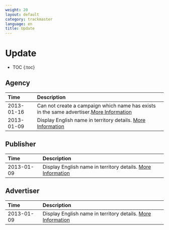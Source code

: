 ```yaml
---
weight: 20
layout: default
category: trackmaster
language: en
title: Update
---
```


# Update

* TOC
{:toc}

## Agency


Time     | Description
:-|:-
2013-01-16| Can not create a campaign which name has exists in the same advertiser.[More Information](http://dev.admaster.com.cn/doc/trackmaster/v1/en/campaign.html#add-the-campaign-to-the-given-advertiser)    
2013-01-09| Display English name in territory details. [More Information](http://dev.admaster.com.cn/doc/trackmaster/v1/en/territory.html)  

## Publisher    

Time     | Description
:-|:-
2013-01-09| Display English name in territory details. [More Information](http://dev.admaster.com.cn/doc/trackmaster/v1/en/publisher_territory.html)     


## Advertiser    

Time     | Description
:-|:-
2013-01-09| Display English name in territory details. [More Information](http://dev.admaster.com.cn/doc/trackmaster/v1/en/advertisers_territory.html)     

